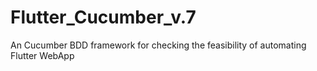 # Flutter_Cucumber_v.7
An Cucumber BDD framework for checking the feasibility of automating Flutter WebApp
